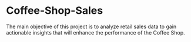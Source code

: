 # Coffee-Shop-Sales
The main objective of this project is to analyze retail sales data to gain actionable insights that
will enhance the performance of the Coffee Shop.
